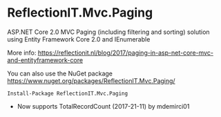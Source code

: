 # ReflectionIT.Mvc.Paging
ASP.NET Core 2.0 MVC Paging (including filtering and sorting) solution using Entity Framework Core 2.0 and IEnumerable<T>

More info: https://reflectionit.nl/blog/2017/paging-in-asp-net-core-mvc-and-entityframework-core

You can also use the NuGet package https://www.nuget.org/packages/ReflectionIT.Mvc.Paging/

`Install-Package ReflectionIT.Mvc.Paging`                 

* Now supports TotalRecordCount (2017-21-11) by mdemirci01
